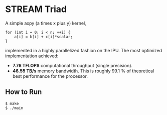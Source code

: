 # STREAM Triad

A simple axpy (a times x plus y) kernel,
```
for (int i = 0; i < n; ++i) {
    a[i] = b[i] + c[i]*scalar;
}
```
implemented in a highly parallelized fashion on the IPU. The most optimized implementation achieved:
* **7.76 TFLOPS** computational throughput (single precision).
* **46.55 TB/s** memory bandwidth. 
This is roughly 99.1 % of theoretical best performance for the processor.

## How to Run

```
$ make
$ ./main
```

